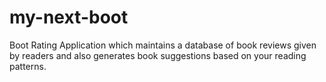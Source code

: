 # my-next-boot
Boot Rating Application which maintains a database of book reviews given by readers and also generates book suggestions based on your reading patterns.
